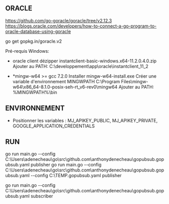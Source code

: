 
## ORACLE 
https://github.com/go-goracle/goracle/tree/v2.12.3
https://blogs.oracle.com/developers/how-to-connect-a-go-program-to-oracle-database-using-goracle

go get gopkg.in/goracle.v2

Pré-requis Windows:
* oracle client 
dézipper instantclient-basic-windows.x64-11.2.0.4.0.zip
Ajouter au PATH: C:\developpement\app\oracle\instantclient_11_2

* *mingw-w64 >= gcc 7.2.0 
Installer mingw-w64-install.exe
Créer une variable d'environnement MINGWPATH  C:\Program Files\mingw-w64\x86_64-8.1.0-posix-seh-rt_v6-rev0\mingw64
Ajouter au PATH: %MINGWPATH%\bin

## ENVIRONNEMENT
* Positionner les variables : MJ_APIKEY_PUBLIC, MJ_APIKEY_PRIVATE, GOOGLE_APPLICATION_CREDENTIALS

## RUN 
go run main.go --config C:\Users\adenecheau\go\src\github.com\anthonydenecheau\gopubsub\.gopubsub.yaml publisher
go run main.go --config C:\Users\adenecheau\go\src\github.com\anthonydenecheau\gopubsub\.gopubsub.yaml --config C:\TEMP\.gopubsub.yaml publisher

go run main.go --config C:\Users\adenecheau\go\src\github.com\anthonydenecheau\gopubsub\.gopubsub.yaml subscriber